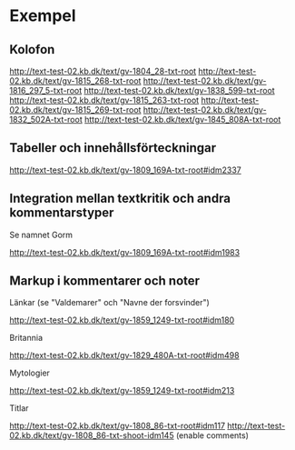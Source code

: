 
# Exempel

## Kolofon

http://text-test-02.kb.dk/text/gv-1804_28-txt-root
http://text-test-02.kb.dk/text/gv-1815_268-txt-root
http://text-test-02.kb.dk/text/gv-1816_297_5-txt-root
http://text-test-02.kb.dk/text/gv-1838_599-txt-root
http://text-test-02.kb.dk/text/gv-1815_263-txt-root
http://text-test-02.kb.dk/text/gv-1815_269-txt-root
http://text-test-02.kb.dk/text/gv-1832_502A-txt-root
http://text-test-02.kb.dk/text/gv-1845_808A-txt-root

## Tabeller och innehållsförteckningar

http://text-test-02.kb.dk/text/gv-1809_169A-txt-root#idm2337

## Integration mellan textkritik och andra kommentarstyper

Se namnet Gorm

http://text-test-02.kb.dk/text/gv-1809_169A-txt-root#idm1983

## Markup i kommentarer och noter

Länkar (se "Valdemarer" och "Navne der forsvinder")

http://text-test-02.kb.dk/text/gv-1859_1249-txt-root#idm180

Britannia

http://text-test-02.kb.dk/text/gv-1829_480A-txt-root#idm498

Mytologier

http://text-test-02.kb.dk/text/gv-1859_1249-txt-root#idm213

Titlar

http://text-test-02.kb.dk/text/gv-1808_86-txt-root#idm117
http://text-test-02.kb.dk/text/gv-1808_86-txt-shoot-idm145 (enable comments)
